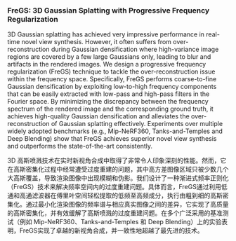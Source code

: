 ### FreGS: 3D Gaussian Splatting with Progressive Frequency Regularization

3D Gaussian splatting has achieved very impressive performance in real-time novel view synthesis. However, it often suffers from over-reconstruction during Gaussian densification where high-variance image regions are covered by a few large Gaussians only, leading to blur and artifacts in the rendered images. We design a progressive frequency regularization (FreGS) technique to tackle the over-reconstruction issue within the frequency space. Specifically, FreGS performs coarse-to-fine Gaussian densification by exploiting low-to-high frequency components that can be easily extracted with low-pass and high-pass filters in the Fourier space. By minimizing the discrepancy between the frequency spectrum of the rendered image and the corresponding ground truth, it achieves high-quality Gaussian densification and alleviates the over-reconstruction of Gaussian splatting effectively. Experiments over multiple widely adopted benchmarks (e.g., Mip-NeRF360, Tanks-and-Temples and Deep Blending) show that FreGS achieves superior novel view synthesis and outperforms the state-of-the-art consistently.

3D 高斯喷溅技术在实时新视角合成中取得了非常令人印象深刻的性能。然而，它在高斯密集化过程中经常遭受过度重建的问题，其中高方差图像区域只被少数几个大高斯覆盖，导致渲染图像中出现模糊和伪影。我们设计了一种渐进式频率正则化（FreGS）技术来解决频率空间内的过度重建问题。具体而言，FreGS通过利用低通和高通滤波器在傅里叶空间轻松提取的低频至高频成分，执行由粗到细的高斯密集化。通过最小化渲染图像的频率谱与相应真实图像之间的差异，它实现了高质量的高斯密集化，并有效缓解了高斯喷溅的过度重建问题。在多个广泛采用的基准测试（例如 Mip-NeRF360、Tanks-and-Temples 和 Deep Blending）上的实验表明，FreGS实现了卓越的新视角合成，并一致性地超越了最先进的技术。
